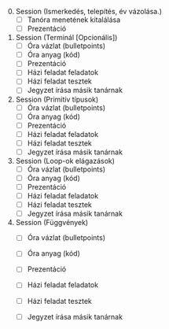0. Session (Ismerkedés, telepítés, év vázolása.)
    - [ ] Tanóra menetének kitalálása
    - [ ] Prezentáció

1. Session (Terminál [Opcionális])
    - [ ] Óra vázlat (bulletpoints)
    - [ ] Óra anyag (kód)
    - [ ] Prezentáció
    - [ ] Házi feladat feladatok
    - [ ] Házi feladat tesztek
    - [ ] Jegyzet írása másik tanárnak
    
2. Session (Primitív típusok)
    - [ ] Óra vázlat (bulletpoints)
    - [ ] Óra anyag (kód)
    - [ ] Prezentáció
    - [ ] Házi feladat feladatok
    - [ ] Házi feladat tesztek
    - [ ] Jegyzet írása másik tanárnak

3. Session (Loop-ok elágazások)
    - [ ] Óra vázlat (bulletpoints)
    - [ ] Óra anyag (kód)
    - [ ] Prezentáció
    - [ ] Házi feladat feladatok
    - [ ] Házi feladat tesztek
    - [ ] Jegyzet írása másik tanárnak

4. Session (Függvények)
    - [ ] Óra vázlat (bulletpoints)
    - [ ] Óra anyag (kód)
    - [ ] Prezentáció
    - [ ] Házi feladat feladatok
    - [ ] Házi feladat tesztek
    - [ ] Jegyzet írása másik tanárnak

